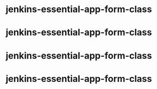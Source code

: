 # jenkins-essential-app-form-class
# jenkins-essential-app-form-class
# jenkins-essential-app-form-class
# jenkins-essential-app-form-class
